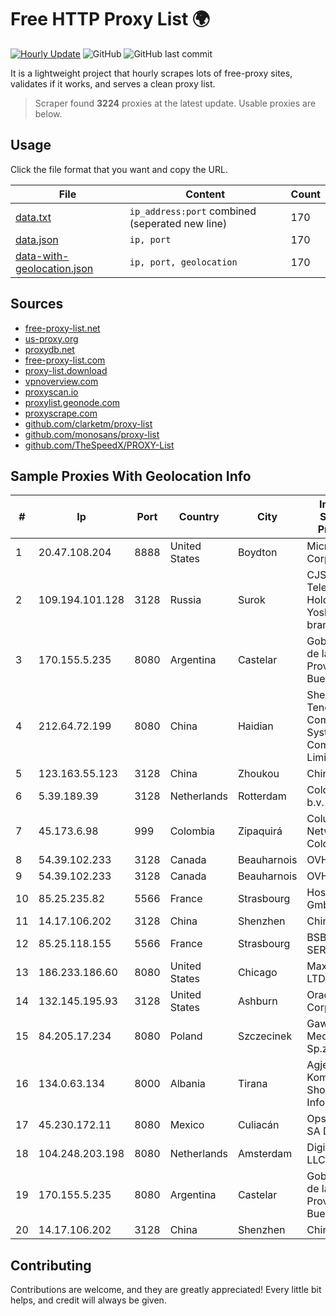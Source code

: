 
# Free HTTP Proxy List 🌍

[![Hourly Update](https://github.com/mertguvencli/http-proxy-list/actions/workflows/main.yml/badge.svg?branch=main)](https://github.com/mertguvencli/http-proxy-list/actions/workflows/main.yml)
![GitHub](https://img.shields.io/github/license/mertguvencli/http-proxy-list)
![GitHub last commit](https://img.shields.io/github/last-commit/mertguvencli/http-proxy-list)

It is a lightweight project that hourly scrapes lots of free-proxy sites, validates if it works, and serves a clean proxy list.


> Scraper found **3224** proxies at the latest update. Usable proxies are below.

## Usage

Click the file format that you want and copy the URL.


|File|Content|Count|
|----|-------|-----|
|[data.txt](https://raw.githubusercontent.com/mertguvencli/http-proxy-list/main/proxy-list/data.txt)|`ip_address:port` combined (seperated new line)|170|
|[data.json](https://raw.githubusercontent.com/mertguvencli/http-proxy-list/main/proxy-list/data.json)|`ip, port`|170|
|[data-with-geolocation.json](https://raw.githubusercontent.com/mertguvencli/http-proxy-list/main/proxy-list/data-with-geolocation.json)|`ip, port, geolocation`|170|

## Sources

* [free-proxy-list.net](https://free-proxy-list.net)
* [us-proxy.org](https://www.us-proxy.org)
* [proxydb.net](http://proxydb.net)
* [free-proxy-list.com](https://free-proxy-list.com/?page=&port=&type%5B%5D=http&type%5B%5D=https&up_time=0&search=Search)
* [proxy-list.download](https://www.proxy-list.download/HTTP)
* [vpnoverview.com](https://vpnoverview.com/privacy/anonymous-browsing/free-proxy-servers)
* [proxyscan.io](https://www.proxyscan.io)
* [proxylist.geonode.com](https://proxylist.geonode.com/api/proxy-list?limit=300&page=1&sort_by=lastChecked&sort_type=desc&protocols=http,https)
* [proxyscrape.com](https://api.proxyscrape.com/v2/?request=displayproxies&protocol=http&timeout=10000&country=all&ssl=all&anonymity=all)
* [github.com/clarketm/proxy-list](https://raw.githubusercontent.com/clarketm/proxy-list/master/proxy-list-raw.txt)
* [github.com/monosans/proxy-list](https://raw.githubusercontent.com/monosans/proxy-list/main/proxies/http.txt)
* [github.com/TheSpeedX/PROXY-List](https://raw.githubusercontent.com/TheSpeedX/PROXY-List/master/http.txt)


## Sample Proxies With Geolocation Info

|#|Ip|Port|Country|City|Internet Service Provider|
|-|--|----|-------|----|-------------------------|
|1|20.47.108.204|8888|United States|Boydton|Microsoft Corporation|
|2|109.194.101.128|3128|Russia|Surok|CJSC "ER-Telecom Holding" Yoshkar-Ola branch|
|3|170.155.5.235|8080|Argentina|Castelar|Gobernacion de la Provincia de Buenos Aires|
|4|212.64.72.199|8080|China|Haidian|Shenzhen Tencent Computer Systems Company Limited|
|5|123.163.55.123|3128|China|Zhoukou|Chinanet|
|6|5.39.189.39|3128|Netherlands|Rotterdam|ColoCenter b.v.|
|7|45.173.6.98|999|Colombia|Zipaquirá|Columbus Networks Colombia|
|8|54.39.102.233|3128|Canada|Beauharnois|OVH SAS|
|9|54.39.102.233|3128|Canada|Beauharnois|OVH SAS|
|10|85.25.235.82|5566|France|Strasbourg|Host Europe GmbH|
|11|14.17.106.202|3128|China|Shenzhen|Chinanet|
|12|85.25.118.155|5566|France|Strasbourg|BSB-SERVICE|
|13|186.233.186.60|8080|United States|Chicago|Maxihost LTDA|
|14|132.145.195.93|3128|United States|Ashburn|Oracle Corporation|
|15|84.205.17.234|8080|Poland|Szczecinek|Gawex Media Sp.zoo|
|16|134.0.63.134|8000|Albania|Tirana|Agjencia Kombetare Shoqerise se Informacionit|
|17|45.230.172.11|8080|Mexico|Culiacán|Opsicome SA De CV|
|18|104.248.203.198|8080|Netherlands|Amsterdam|DigitalOcean, LLC|
|19|170.155.5.235|8080|Argentina|Castelar|Gobernacion de la Provincia de Buenos Aires|
|20|14.17.106.202|3128|China|Shenzhen|Chinanet|



## Contributing

Contributions are welcome, and they are greatly appreciated! Every
little bit helps, and credit will always be given.

